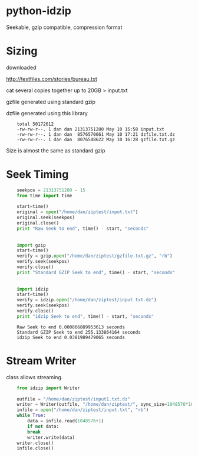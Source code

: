 python-idzip
============

Seekable, gzip compatible, compression format

Sizing
==========
downloaded

http://textfiles.com/stories/bureau.txt


cat several copies together up to 20GB > input.txt

gzfile generated using standard gzip

dzfile generated using this library

```
    total 50172612
    -rw-rw-r--. 1 dan dan 21313751280 May 10 15:58 input.txt
    -rw-rw-r--. 1 dan dan  8576570661 May 10 17:21 dzfile.txt.dz
    -rw-rw-r--. 1 dan dan  8076548622 May 10 16:28 gzfile.txt.gz
```


Size is almost the same as standard gzip


Seek Timing
==========
``` python
    seekpos = 21313751280 - 15
    from time import time
    
    start=time()
    original = open("/home/dan/ziptest/input.txt")
    original.seek(seekpos)
    original.close()
    print "Raw Seek to end", time() - start, "seconds"
    
    
    import gzip
    start=time()
    verify = gzip.open("/home/dan/ziptest/gzfile.txt.gz", "rb")
    verify.seek(seekpos)
    verify.close()
    print "Standard GZIP Seek to end", time() - start, "seconds"
    
    
    import idzip
    start=time()
    verify = idzip.open("/home/dan/ziptest/input.txt.dz")
    verify.seek(seekpos)
    verify.close()
    print "idzip Seek to end", time() - start, "seconds"

```

```
    Raw Seek to end 0.000866889953613 seconds
    Standard GZIP Seek to end 255.133864164 seconds
    idzip Seek to end 0.0381989479065 seconds
```




Stream Writer 
===========
class allows streaming.

``` python
    from idzip import Writer
    
    outfile = "/home/dan/ziptest/input1.txt.dz"
    writer = Writer(outfile, "/home/dan/ziptest/", sync_size=1048576*100)
    infile = open("/home/dan/ziptest/input.txt", "rb")
    while True:
        data = infile.read(1048576+1)
        if not data:
        break
        writer.write(data)
    writer.close()
    infile.close()
```